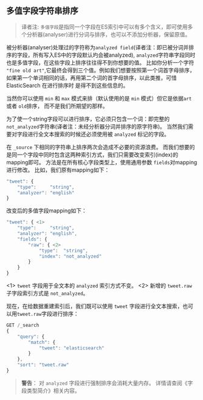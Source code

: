 ## 多值字段字符串排序

> 译者注: `多值字段`是指同一个字段在ES索引中可以有多个含义，即可使用多个分析器(analyser)进行分词与排序，也可以不添加分析器，保留原值。

被分析器(analyser)处理过的字符称为`analyzed field`(译者注：即已被分词并排序的字段，所有写入ES中的字段默认圴会被analyzed), `analyzed`字符串字段同时也是多值字段，在这些字段上排序往往得不到你想要的值。
比如你分析一个字符 `"fine old art"`,它最终会得到三个值。例如我们想要按照第一个词首字母排序，
如果第一个单词相同的话，再用第二个词的首字母排序，以此类推，可惜 ElasticSearch 在进行排序时
是得不到这些信息的。

当然你可以使用 `min` 和 `max` 模式来排（默认使用的是 `min` 模式）但它是依据`art` 或者 `old`排序，
而不是我们所期望的那样。

为了使一个string字段可以进行排序，它必须只包含一个词：即完整的`not_analyzed`字符串(译者注：未经分析器分词并排序的原字符串)。
当然我们需要对字段进行全文本搜索的时候还必须使用被 `analyzed` 标记的字段。

在 `_source` 下相同的字符串上排序两次会造成不必要的资源浪费。
而我们想要的是同一个字段中同时包含这两种索引方式，我们只需要改变索引(index)的mapping即可。
方法是在所有核心字段类型上，使用通用参数 `fields`对mapping进行修改。
比如，我们原有mapping如下：

```Javascript
"tweet": {
    "type":     "string",
    "analyzer": "english"
}
```

改变后的多值字段mapping如下：

```Javascript
"tweet": { <1>
    "type":     "string",
    "analyzer": "english",
    "fields": {
        "raw": { <2>
            "type":  "string",
            "index": "not_analyzed"
        }
    }
}
```

<1> `tweet` 字段用于全文本的 `analyzed` 索引方式不变。
<2> 新增的 `tweet.raw` 子字段索引方式是 `not_analyzed`。

现在，在给数据重建索引后，我们既可以使用 `tweet` 字段进行全文本搜索，也可以用`tweet.raw`字段进行排序：

```Javascript
GET /_search
{
    "query": {
        "match": {
            "tweet": "elasticsearch"
        }
    },
    "sort": "tweet.raw"
}
```

>**警告**：
>对 `analyzed` 字段进行强制排序会消耗大量内存。
>详情请查阅《字段类型简介》相关内容。
